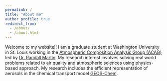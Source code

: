 ```yaml
---
permalink: /
title: "About me"
author_profile: true
redirect_from: 
  - /about/
  - /about.html
---
```


Welcome to my website!!
I am a graduate student at Washington University in St. Louis working in the [Atmospheric Composition Analysis Group (ACAG)](https://sites.wustl.edu/acag/) led by [Dr. Randall Martin](https://engineering.washu.edu/faculty/Randall-Martin.html). My research interest involves solving real world problems related to air quality and atmospheric sciences using physics-based approach. My research includes the efficient representation of aerosols in the chemical transport model [GEOS-Chem](https://geoschem.github.io/index.html).
